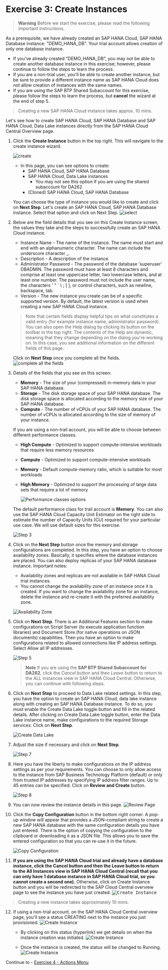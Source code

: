 # Exercise 3: Create Instances

> **Warning**
Before we start the exercise, please read the following important instructions.


As a prerequisite, we have already created an SAP HANA Cloud, SAP HANA Database instance: "DEMO_HANA_DB". Your trial account allows creation of only one database instance. 
* If you've already created "DEMO_HANA_DB", you may not be able to create another database instance in this exercise; however, please continue to follow the steps to learn the process. 
* If you are a non-trial user, you'll be able to create another instance, but be sure to provide a different instance name as SAP HANA Cloud does not allow creation of instances with the same names. 
* If you are using the SAP BTP Shared Subaccount for this exercise, please follow the steps to learn the process, but **cancel** the wizard at the end of step 5. 

> Creating a new SAP HANA Cloud instance takes approx. 10 mins.


Let's see how to create SAP HANA Cloud, SAP HANA Database and SAP HANA Cloud, Data Lake instances directly from the SAP HANA Cloud Central Overview page.

1. Click the **Create Instance** button in the top right. This will navigate to the create instance wizard.
   
   ![create](images/1.png)

   * In this page, you can see options to create:
     *  SAP HANA Cloud, SAP HANA Database
     *  SAP HANA Cloud, Data Lake instances 
        *  You may not see this option if you are using the shared subaccount for DA262
     *  (Cloned) SAP HANA Cloud, SAP HANA Database
     
    You can choose the type of instance you would like to create and click on **Next Step**. Let's create an SAP HANA Cloud, SAP HANA Database instance. Select that option and click on Next Step.
    ![select](images/2.png)

2. Below are the field details that you see on this Create Instance screen, the values they take and the steps to successfully create an SAP HANA Cloud instance.

   * Instance Name - The name of the instance. The name must start and end with an alphanumeric character. The name can include the underscore character _.
   * Description - A description of the instance.
   * Administrator Password - The password of the database 'superuser' DBADMIN. The password must have at least 8 characters and comprise at least one uppercase letter, two lowercase letters, and at least one number. The password must not include the user name, the characters ' " ` \ ; [ ], or control characters, such as newline, backspace, tab.
   * Version - The new instance you create can be of a specific supported version. By default, the latest version is used when creating a new SAP HANA Cloud instance.
    > Note that certain fields display helpful tips on what constitutes a valid entry (for example instance name, administrator password). You can also open the Help dialog by clicking its button on the toolbar in the top right. The contents of the Help are dynamic, meaning that they change depending on the dialog you're working on. In this case, you see additional information on the different fields of this page.


    Click on **Next Step** once you complete all the fields.
        ![complete all the fields](images/3.png)

3. Details of the fields that you see on this screen:

    * **Memory** - The size of your (compressed) in-memory data in your SAP HANA database.
    * **Storage** - The disk storage space of your SAP HANA database. The disk storage space is allocated according to the memory size of your SAP HANA database.
    * **Compute** - The number of vCPUs of your SAP HANA database. The number of vCPUs is allocated according to the size of memory of your instance.
  
   If you are using a non-trail account, you will be able to choose between different performance classes.
    * **High Compute** - Optimized to support compute-intensive workloads that require less memory resources
    * **Compute** - Optimized to support compute-intensive workloads
    *  **Memory** - Default compute-memory ratio, which is suitable for most workloads
    *  **High Memory** - Optimized to support the processing of large data sets that require a lot of memory
  
        ![Performance classes options](images/6.png)

   The default performance class for trail account is **Memory**. You can also use the SAP HANA Cloud Capacity Unit Estimator on the right side to estimate the number of Capacity Units (CU) required for your particular use case. We will use default sizes for this exercise.

   ![Step 3](images/4.png)

4. Click on the **Next Step** button once the memory and storage configurations are completed. In this step, you have an option to choose availability zones. Basically, it specifies where the database instances are placed. You can also deploy replicas of your SAP HANA database instance. Important notes:

    * Availability zones and replicas are not available in SAP HANA Cloud trial instances.
    * You cannot change the availability zone of an instance once it is created. If you want to change the availability zone for an instance, delete the instance and re-create it with the preferred availability zone.
    
    ![Availability Zone](images/5.png)

5. Click on **Next Step**. There is an Additional Features section to make configurations on Script Server (to execute application function libraries) and Document Store (for native operations on JSON documents) capabilities. Then you have an option to make configurations related to allowed connections like IP address settings. Select Allow all IP addresses.

    ![Step 5](images/7.png)

   > **Note**
   If you are using the **SAP BTP Shared Subaccount for DA262**, click the *Cancel* button and then *Leave* button to return to the ALL Instances view in SAP HANA Cloud Central. Otherwise, you can continue with following steps.


6. Click on **Next Step** to proceed to Data Lake related settings. In this step, you have the option to create an SAP HANA Cloud, data lake instance along with creating an SAP HANA Database instance. To do so, you must enable the Create Data Lake toggle button and fill in the related details. After clicking on Create Data Lake toggle button, enter the Data Lake instance name, make configurations to the required Storage services. Click on **Next Step**.
    
    ![Create Data Lake](images/8.png)

7. Adjust the size if necessary and click on **Next Step**.
    
    ![Step 7](images/9.png)

8. Here you have the liberty to make configurations on the IP address settings as per your requirements. You can choose to only allow access to the instance from SAP Business Technology Platform (default) or only from trusted IP addresses by specifying IP address filter ranges. Up to 45 entries can be specified. Click on **Review and Create** button.

     ![Step 8](images/10.png)

9. You can now review the instance details in this page.
    ![Review Page](images/11.png)

10. Click the **Copy Configuration** button in the bottom right corner. A pop-up window will appear that provides a JSON-compliant string to create a new SAP HANA database with the same configuration details you have just entered. There is the option of copying the configuration to the clipboard or downloading it as a JSON file. This allows you to save the entered configuration so that you can re-use it in the future.
    
    ![Copy Configuration](images/12.png)

11. **If you are using the SAP HANA Cloud trial and already have a database instance, click the Cancel button and then the Leave button to return to the All Instances view in SAP HANA Cloud Central (recall that you can only have 1 database instance in SAP HANA Cloud trial, so you cannot create a second one).** Otherwise, click on Create Instance button and you will be redirected to the SAP Cloud Central overview page to see the instance you have just created. 
    <kbd>
    ![Create Instance](images/13.png)
    </kbd>
    
> Creating a new instance takes approximately 10 mins.
    
    

12. If using a non-trial account, on the SAP HANA Cloud Central overview page, you'll see a status CREATING next to the instance you just provisioned. 
        ![Create Instance](images/14.png)

    * By clicking on this status (hyperlink) we get details on when the instance creation was initiated. 
     ![Create Instance](images/15.png)
    
    * Once the instance is created, the status will be changed to Running.
    ![Create Instance](images/16.png)
 

Continue to - [Exercise 4 - Actions Menu](../ex4-ActionsMenu/README.md)

